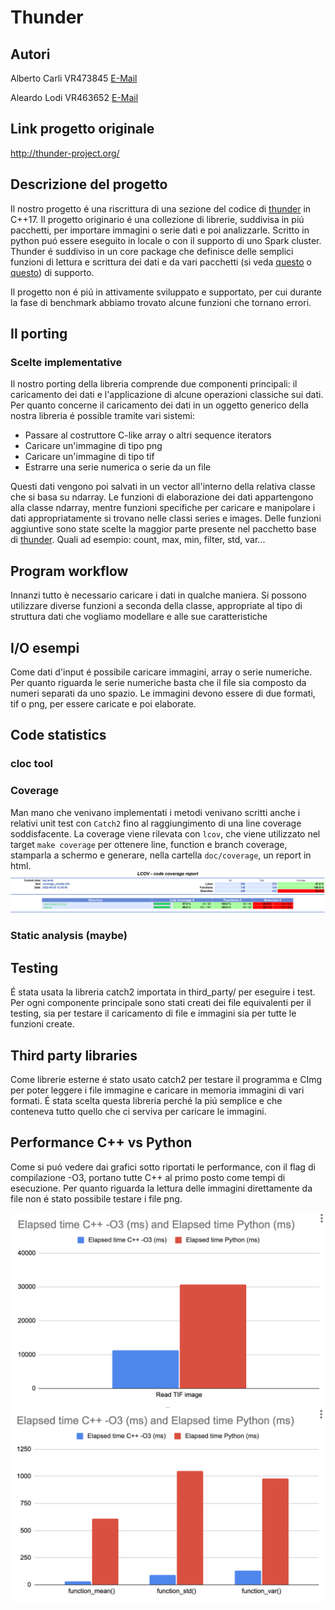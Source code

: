 # Thunder

## Autori

Alberto Carli VR473845 [E-Mail](mailto:alberto.carli_01@studenti.univr.it)

Aleardo Lodi VR463652 [E-Mail](mailto:aleardo.lodi@studenti.univr.it)

## Link progetto originale 

http://thunder-project.org/

## Descrizione del progetto
Il nostro progetto é una riscrittura di una sezione del codice di [thunder](https://github.com/thunder-project/thunder) in C++17. 
Il progetto originario é una collezione di librerie, suddivisa in piú pacchetti, per importare immagini o serie dati e poi analizzarle. 
Scritto in python puó essere eseguito in locale o con il supporto di uno Spark cluster.
Thunder é suddiviso in un core package che definisce delle semplici funzioni di lettura e scrittura dei dati e da vari pacchetti (si veda [questo](https://github.com/thunder-project/thunder-regression) o [questo](https://github.com/thunder-project/thunder-registration)) di supporto.

Il progetto non é piú in attivamente sviluppato e supportato, per cui durante la fase di benchmark abbiamo trovato alcune funzioni che tornano errori.


## Il porting
### Scelte implementative
Il nostro porting della libreria comprende due componenti principali: il caricamento dei dati e l'applicazione di alcune operazioni classiche sui dati.
Per quanto concerne il caricamento dei dati in un oggetto generico della nostra libreria é possible tramite vari sistemi:
- Passare al costruttore C-like array o altri sequence iterators
- Caricare un'immagine di tipo png
- Caricare un'immagine di tipo tif
- Estrarre una serie numerica o serie da un file

Questi dati vengono poi salvati in un vector all'interno della relativa classe che si basa su ndarray. Le funzioni di elaborazione dei dati appartengono alla classe ndarray, mentre funzioni specifiche per caricare e manipolare i dati appropriatamente si trovano nelle classi series e images.
Delle funzioni aggiuntive sono state scelte la maggior parte presente nel pacchetto base di [thunder](https://github.com/thunder-project/thunder).
Quali ad esempio: count, max, min, filter, std, var...


## Program workflow
Innanzi tutto è necessario caricare i dati in qualche maniera. Si possono utilizzare diverse funzioni a seconda della classe, appropriate al tipo di struttura dati che vogliamo modellare e alle sue caratteristiche

## I/O esempi

Come dati d'input é possibile caricare immagini, array o serie numeriche. 
Per quanto riguarda le serie numeriche basta che il file sia composto da numeri separati da uno spazio.
Le immagini devono essere di due formati, tif o png, per essere caricate e poi elaborate.

## Code statistics 
### __cloc tool__
### Coverage
Man mano che venivano implementati i metodi venivano scritti anche i relativi unit test con ```Catch2``` fino al raggiungimento di una line coverage soddisfacente.
La coverage viene rilevata con ```lcov```, che viene utilizzato nel target ```make coverage```
per ottenere line, function e branch coverage, stamparla a schermo e generare, nella cartella ```doc/coverage```, un report in html.
![alt text](./data/Coverage.png)


### Static analysis (maybe)

## Testing

É stata usata la libreria catch2 importata in third_party/ per eseguire i test. 
Per ogni componente principale sono stati creati dei file equivalenti per il testing, sia per testare il caricamento di file e immagini sia per tutte le funzioni create.



## Third party libraries

Come librerie esterne é stato usato catch2 per testare il programma e CImg per poter leggere i file immagine e caricare in memoria immagini di vari formati. 
É stata scelta questa libreria perché la piú semplice e che conteneva tutto quello che ci serviva per caricare le immagini.


## Performance C++ vs Python

Come si puó vedere dai grafici sotto riportati le performance, con il flag di compilazione -O3, portano tutte C++ al primo posto come tempi di esecuzione.
Per quanto riguarda la lettura delle immagini direttamente da file non é stato possibile testare i file png.



![alt text](./data/Performance%201.png)
![alt text](./data/Performance%202.png)
